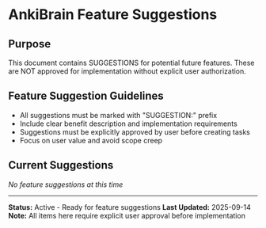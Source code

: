 # AnkiBrain Feature Suggestions

## Purpose
This document contains SUGGESTIONS for potential future features. These are NOT approved for implementation without explicit user authorization.

## Feature Suggestion Guidelines
- All suggestions must be marked with "SUGGESTION:" prefix
- Include clear benefit description and implementation requirements
- Suggestions must be explicitly approved by user before creating tasks
- Focus on user value and avoid scope creep

## Current Suggestions
*No feature suggestions at this time*

---

**Status:** Active - Ready for feature suggestions
**Last Updated:** 2025-09-14
**Note:** All items here require explicit user approval before implementation